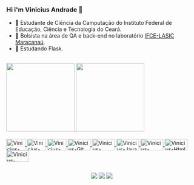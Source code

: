 ### Hi i'm Vinicius Andrade 👋
- :dolphin:  Estudante de Ciência da Camputação do Instituto Federal de Educação, Ciência e Tecnologia do Ceará.
- :shark: Bolsista na área de QA e back-end no laboratório [IFCE-LASIC Maracanaú](https://lasicifce.com.br/).
- :whale: Estudando Flask.

##

<div>
  <a href="https://github.com/ViniciusAndradex">
  <img height="180em" src="https://github-readme-stats.vercel.app/api?username=ViniciusAndradeX&show_icons=true&theme=tokyonight#gh-dark-mode-only&include_all_commits=true&count_private=true">
  <img height="180em" src="https://github-readme-stats.vercel.app/api/top-langs/?username=ViniciusAndradeX&layout=compact&langs_count=6&theme=tokyonight">
</div>
<div style="display: inline_block"><br>
  <img align="center" alt="Vinicius-Python" height="30" width="50" src="https://cdn.jsdelivr.net/gh/devicons/devicon/icons/python/python-original.svg" />     <img align="center" alt="Vinicius-Flask" height="30" width="50" src="https://www.vectorlogo.zone/logos/pocoo_flask/pocoo_flask-ar21.svg" />   
  <img align="center" alt="Vinicius-PostgresSql" height="30" width="50" src="https://cdn.jsdelivr.net/gh/devicons/devicon/icons/postgresql/postgresql-plain-wordmark.svg" />
  <img align="center" alt="Vinicius-Git" height="30" width="60" src="https://cdn.jsdelivr.net/gh/devicons/devicon/icons/git/git-original-wordmark.svg" />
  <img align="center" alt="Vinicius-Selenium" height="30" width="60" src="https://cdn.jsdelivr.net/gh/devicons/devicon/icons/selenium/selenium-original.svg" />
  <img align="center" alt="Vinicius-Java" height="30" width="60" src="https://cdn.jsdelivr.net/gh/devicons/devicon/icons/java/java-original-wordmark.svg" />
  <img align="center" alt="Vinicius-Githun" height="30" width="60" src="https://user-images.githubusercontent.com/108092099/218559424-c89d43e1-9861-41ef-867f-76abbe5aee12.png" />    
  <img align="center" alt="Vinicius-Html" height="30" width="60" src="https://cdn.jsdelivr.net/gh/devicons/devicon/icons/html5/html5-original-wordmark.svg" />
  <img align="center" alt="Vinicius-Linux" height="30" width="60" src="https://cdn.jsdelivr.net/gh/devicons/devicon/icons/linux/linux-original.svg" />
            
</div>

##
  
<div align=center>
  <a href="https://www.instagram.com/vinicius_andradem0/?hl=de" target="_blank"><img src="https://img.shields.io/badge/Instagram-E4405F?style=for-the-badge&logo=instagram&logoColor=white" target="_blank"></a>
  <a href="www.linkedin.com/in/vinicius-andrade-desenvolvedor" target="_blank"><img src="https://img.shields.io/badge/LinkedIn-0077B5?style=for-the-badge&logo=linkedin&logoColor=white" target="_blank"></a>
  <a href="mailto:viniciusandradeprog@gmail.com" target="_blank"><img src="https://img.shields.io/badge/Gmail-D14836?style=for-the-badge&logo=gmail&logoColor=white" target="_blank"></a>
</div>
